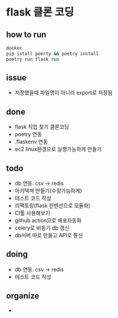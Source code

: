 # flask 클론 코딩

## how to run

```bash
docker
pip istall poerty && poetry install
poetry run flask run
```

## issue

- 저장했을때 파일명이 아니라 export로 저장됨

## done

- flask 직업 찾기 클론코딩
- poetry 연동
- .flaskenv 연동
- ec2 linux환경으로 실행가능하게 만들기


## todo

- db 연동. csv -> redis
- 아키텍쳐 만들기(수정가능하게)
- 테스트 코드 작성
- 리팩토링(flask 컨벤션으로 모듈화)
- CI툴 사용해보기
- github action으로 배포자동화
- celery로 비동기 db 갱신
- db서버 따로 만들고 API로 통신

## doing

- db 연동. csv -> redis
- 테스트 코드 작성

## organize

- 